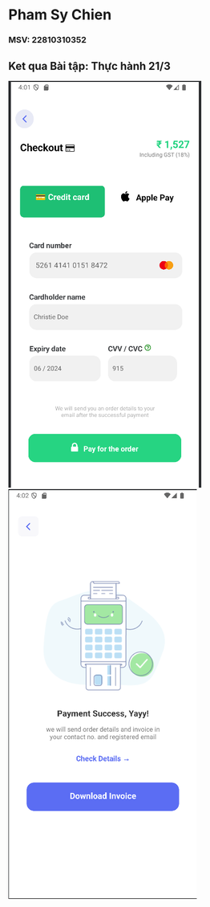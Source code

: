 # Pham Sy Chien
### MSV: 22810310352
## Ket qua Bài tập: Thực hành 21/3

![Hinh anh 01](assets/paymentScreen.png)
![Hinh anh 02](assets/successScreen.png)
